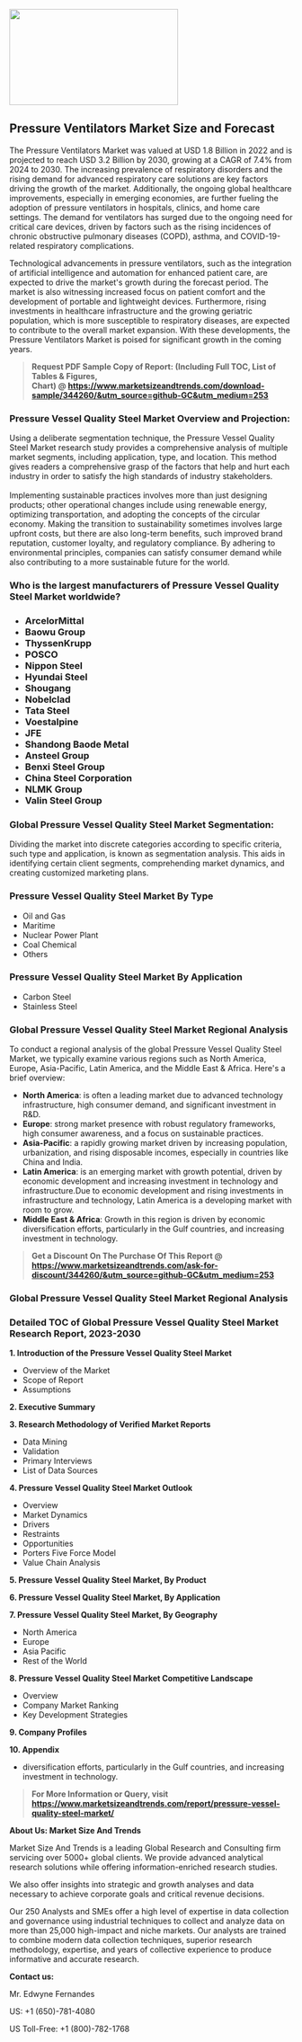 <p><img class="alignnone size-medium wp-image-20088" src="https://ffe5etoiles.com/wp-content/uploads/2024/12/MST1-300x171.png" alt="" width="300" height="171" /></p><h2>Pressure Ventilators Market Size and Forecast</h2><p>The Pressure Ventilators Market was valued at USD 1.8 Billion in 2022 and is projected to reach USD 3.2 Billion by 2030, growing at a CAGR of 7.4% from 2024 to 2030. The increasing prevalence of respiratory disorders and the rising demand for advanced respiratory care solutions are key factors driving the growth of the market. Additionally, the ongoing global healthcare improvements, especially in emerging economies, are further fueling the adoption of pressure ventilators in hospitals, clinics, and home care settings. The demand for ventilators has surged due to the ongoing need for critical care devices, driven by factors such as the rising incidences of chronic obstructive pulmonary diseases (COPD), asthma, and COVID-19-related respiratory complications.</p><p>Technological advancements in pressure ventilators, such as the integration of artificial intelligence and automation for enhanced patient care, are expected to drive the market's growth during the forecast period. The market is also witnessing increased focus on patient comfort and the development of portable and lightweight devices. Furthermore, rising investments in healthcare infrastructure and the growing geriatric population, which is more susceptible to respiratory diseases, are expected to contribute to the overall market expansion. With these developments, the Pressure Ventilators Market is poised for significant growth in the coming years.</p></p><blockquote id="" class=""><strong>Request PDF Sample Copy of Report: (Including Full TOC, List of Tables &amp; Figures, Chart)&nbsp;@&nbsp;<strong><a href="https://www.marketsizeandtrends.com/download-sample/344260/&utm_source=github-GC&utm_medium=253" target="_blank">https://www.marketsizeandtrends.com/download-sample/344260/&utm_source=github-GC&utm_medium=253</a></strong></strong></blockquote><h3 id="" class="">Pressure Vessel Quality Steel Market&nbsp;Overview and Projection:</h3><p id="" class="">Using a deliberate segmentation technique, the Pressure Vessel Quality Steel Market research study provides a comprehensive analysis of multiple market segments, including application, type, and location. This method gives readers a comprehensive grasp of the factors that help and hurt each industry in order to satisfy the high standards of industry stakeholders. <br /> <br />Implementing sustainable practices involves more than just designing products; other operational changes include using renewable energy, optimizing transportation, and adopting the concepts of the circular economy. Making the transition to sustainability sometimes involves large upfront costs, but there are also long-term benefits, such improved brand reputation, customer loyalty, and regulatory compliance. By adhering to environmental principles, companies can satisfy consumer demand while also contributing to a more sustainable future for the world.</p><h3 id="" class="">Who is the largest manufacturers of&nbsp;Pressure Vessel Quality Steel Market worldwide?</h3><h3 class=""><p><ul><li>ArcelorMittal </li><li> Baowu Group </li><li> ThyssenKrupp </li><li> POSCO </li><li> Nippon Steel </li><li> Hyundai Steel </li><li> Shougang </li><li> Nobelclad </li><li> Tata Steel </li><li> Voestalpine </li><li> JFE </li><li> Shandong Baode Metal </li><li> Ansteel Group </li><li> Benxi Steel Group </li><li> China Steel Corporation </li><li> NLMK Group </li><li> Valin Steel Group</li></ul></p></h3><h3 id="" class="">Global&nbsp;Pressure Vessel Quality Steel Market Segmentation:</h3><p id="" class="">Dividing the market into discrete categories according to specific criteria, such type and application, is known as segmentation analysis. This aids in identifying certain client segments, comprehending market dynamics, and creating customized marketing plans.</p><h3 id="" class="">Pressure Vessel Quality Steel Market&nbsp;By Type</h3><p><p><ul><li>Oil and Gas</li><li> Maritime</li><li> Nuclear Power Plant</li><li> Coal Chemical</li><li> Others</p></li></ul></p></p><h3 id="" class="">Pressure Vessel Quality Steel Market&nbsp;By Application</h3><p class=""><p><ul><li>Carbon Steel</li><li> Stainless Steel</li></ul></p></p><h3 id="" class="">Global Pressure Vessel Quality Steel Market Regional Analysis</h3><p id="" class="">To conduct a regional analysis of the global Pressure Vessel Quality Steel Market, we typically examine various regions such as North America, Europe, Asia-Pacific, Latin America, and the Middle East &amp; Africa. Here's a brief overview:</p><ul><li><strong>North America</strong>: is often a leading market due to advanced technology infrastructure, high consumer demand, and significant investment in R&amp;D.</li><li><strong>Europe</strong>: strong market presence with robust regulatory frameworks, high consumer awareness, and a focus on sustainable practices.</li><li><strong>Asia-Pacific</strong>: a rapidly growing market driven by increasing population, urbanization, and rising disposable incomes, especially in countries like China and India.</li><li><strong>Latin America</strong>: is an emerging market with growth potential, driven by economic development and increasing investment in technology and infrastructure.Due to economic development and rising investments in infrastructure and technology, Latin America is a developing market with room to grow.</li><li><strong>Middle East &amp; Africa</strong>: Growth in this region is driven by economic diversification efforts, particularly in the Gulf countries, and increasing investment in technology.</li></ul><blockquote id="" class=""><strong>Get a Discount On The Purchase Of This Report @ <strong><a href="https://www.marketsizeandtrends.com/ask-for-discount/344260/&utm_source=github-GC&utm_medium=253" target="_blank">https://www.marketsizeandtrends.com/ask-for-discount/344260/&utm_source=github-GC&utm_medium=253</a></strong></strong></blockquote><h3 id="" class="">Global Pressure Vessel Quality Steel Market Regional Analysis</h3><h3 id="" class="">Detailed TOC of Global Pressure Vessel Quality Steel Market Research Report, 2023-2030</h3><p id="" class=""><strong>1. Introduction of the Pressure Vessel Quality Steel Market</strong></p><ul><li>Overview of the Market</li><li>Scope of Report</li><li>Assumptions</li></ul><p id="" class=""><strong>2. Executive Summary</strong></p><p id="" class=""><strong>3. Research Methodology of Verified Market Reports</strong></p><ul><li>Data Mining</li><li>Validation</li><li>Primary Interviews</li><li>List of Data Sources</li></ul><p id="" class=""><strong>4. Pressure Vessel Quality Steel Market Outlook</strong></p><ul><li>Overview</li><li>Market Dynamics</li><li>Drivers</li><li>Restraints</li><li>Opportunities</li><li>Porters Five Force Model</li><li>Value Chain Analysis</li></ul><p id="" class=""><strong>5. Pressure Vessel Quality Steel Market, By Product</strong></p><p id="" class=""><strong>6. Pressure Vessel Quality Steel Market, By Application</strong></p><p id="" class=""><strong>7. Pressure Vessel Quality Steel Market, By Geography</strong></p><ul><li>North America</li><li>Europe</li><li>Asia Pacific</li><li>Rest of the World</li></ul><p id="" class=""><strong>8. Pressure Vessel Quality Steel Market Competitive Landscape</strong></p><ul><li>Overview</li><li>Company Market Ranking</li><li>Key Development Strategies</li></ul><p id="" class=""><strong>9. Company Profiles</strong></p><p id="" class=""><strong>10. Appendix</strong></p><ul><li>diversification efforts, particularly in the Gulf countries, and increasing investment in technology.</li></ul><blockquote id="" class=""><strong>For More Information or Query, visit <strong><strong><a href="https://www.marketsizeandtrends.com/report/pressure-vessel-quality-steel-market/" target="_blank">https://www.marketsizeandtrends.com/report/pressure-vessel-quality-steel-market/</a></strong></strong></strong></blockquote><p id="" class=""><strong>About Us: Market Size And Trends</strong></p><p id="" class="">Market Size And Trends is a leading Global Research and Consulting firm servicing over 5000+ global clients. We provide advanced analytical research solutions while offering information-enriched research studies.</p><p id="" class="">We also offer insights into strategic and growth analyses and data necessary to achieve corporate goals and critical revenue decisions.</p><p id="" class="">Our 250 Analysts and SMEs offer a high level of expertise in data collection and governance using industrial techniques to collect and analyze data on more than 25,000 high-impact and niche markets. Our analysts are trained to combine modern data collection techniques, superior research methodology, expertise, and years of collective experience to produce informative and accurate research.</p><p id="" class=""><strong>Contact us:</strong></p><p id="" class="">Mr. Edwyne Fernandes</p><p id="" class="">US: +1 (650)-781-4080</p><p id="" class="">US Toll-Free: +1 (800)-782-1768</p>
